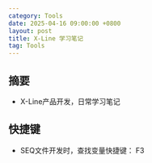 ```yaml
---
category: Tools
date: 2025-04-16 09:00:00 +0800
layout: post
title: X-Line 学习笔记
tag: Tools
---
```

## 摘要

+ X-Line产品开发，日常学习笔记

<!--more-->

## 快捷键

+ SEQ文件开发时，查找变量快捷键： F3